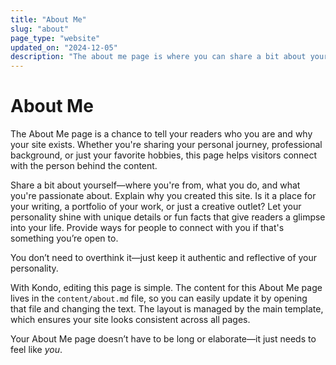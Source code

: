 ```yaml
---
title: "About Me"
slug: "about"
page_type: "website"
updated_on: "2024-12-05"
description: "The about me page is where you can share a bit about yourself—where you're from, what you do, and what you're passionate about. Explain why you created this site."
---
```


# About Me

The About Me page is a chance to tell your readers who you are and why your site exists. Whether you're sharing your personal journey, professional background, or just your favorite hobbies, this page helps visitors connect with the person behind the content.

Share a bit about yourself—where you're from, what you do, and what you're passionate about. Explain why you created this site. Is it a place for your writing, a portfolio of your work, or just a creative outlet? Let your personality shine with unique details or fun facts that give readers a glimpse into your life. Provide ways for people to connect with you if that's something you’re open to.

You don’t need to overthink it—just keep it authentic and reflective of your personality.

With Kondo, editing this page is simple. The content for this About Me page lives in the `content/about.md` file, so you can easily update it by opening that file and changing the text. The layout is managed by the main template, which ensures your site looks consistent across all pages.

Your About Me page doesn’t have to be long or elaborate—it just needs to feel like *you*.